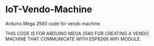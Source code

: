 # IoT-Vendo-Machine
Arduino Mega 2560 code for vendo machine

THIS CODE IS FOR ARDUINO MEGA 2560 FOR CREATING A VENDO MACHINE THAT COMMUNICATE WITH ESP8266 WIFI MODULE.

